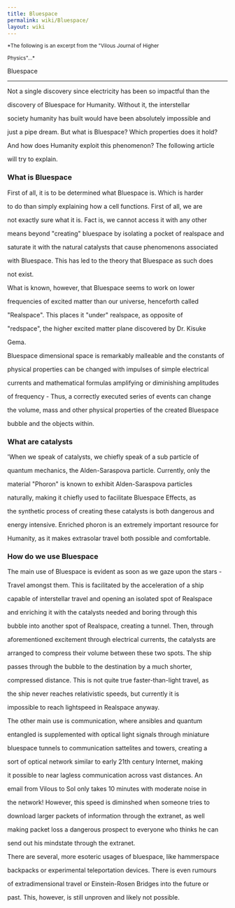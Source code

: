 ```yaml
---
title: Bluespace
permalink: wiki/Bluespace/
layout: wiki
---
```


<small>*The following is an excerpt from the "Vilous Journal of Higher
Physics"...*</small>

Bluespace
---------

Not a single discovery since electricity has been so impactful than the
discovery of Bluespace for Humanity. Without it, the interstellar
society humanity has built would have been absolutely impossible and
just a pipe dream. But what is Bluespace? Which properties does it hold?
And how does Humanity exploit this phenomenon? The following article
will try to explain.

### What is Bluespace

First of all, it is to be determined what Bluespace is. Which is harder
to do than simply explaining how a cell functions. First of all, we are
not exactly sure what it is. Fact is, we cannot access it with any other
means beyond "creating" bluespace by isolating a pocket of realspace and
saturate it with the natural catalysts that cause phenomenons associated
with Bluespace. This has led to the theory that Bluespace as such does
not exist.

What is known, however, that Bluespace seems to work on lower
frequencies of excited matter than our universe, henceforth called
"Realspace". This places it "under" realspace, as opposite of
"redspace", the higher excited matter plane discovered by Dr. Kisuke
Gema.

Bluespace dimensional space is remarkably malleable and the constants of
physical properties can be changed with impulses of simple electrical
currents and mathematical formulas amplifying or diminishing amplitudes
of frequency - Thus, a correctly executed series of events can change
the volume, mass and other physical properties of the created Bluespace
bubble and the objects within.

### What are catalysts

'When we speak of catalysts, we chiefly speak of a sub particle of
quantum mechanics, the Alden-Saraspova particle. Currently, only the
material "Phoron" is known to exhibit Alden-Saraspova particles
naturally, making it chiefly used to facilitate Bluespace Effects, as
the synthetic process of creating these catalysts is both dangerous and
energy intensive. Enriched phoron is an extremely important resource for
Humanity, as it makes extrasolar travel both possible and comfortable.

### How do we use Bluespace

The main use of Bluespace is evident as soon as we gaze upon the stars -
Travel amongst them. This is facilitated by the acceleration of a ship
capable of interstellar travel and opening an isolated spot of Realspace
and enriching it with the catalysts needed and boring through this
bubble into another spot of Realspace, creating a tunnel. Then, through
aforementioned excitement through electrical currents, the catalysts are
arranged to compress their volume between these two spots. The ship
passes through the bubble to the destination by a much shorter,
compressed distance. This is not quite true faster-than-light travel, as
the ship never reaches relativistic speeds, but currently it is
impossible to reach lightspeed in Realspace anyway.

The other main use is communication, where ansibles and quantum
entangled is supplemented with optical light signals through miniature
bluespace tunnels to communication sattelites and towers, creating a
sort of optical network similar to early 21th century Internet, making
it possible to near lagless communication across vast distances. An
email from Vilous to Sol only takes 10 minutes with moderate noise in
the network! However, this speed is diminshed when someone tries to
download larger packets of information through the extranet, as well
making packet loss a dangerous prospect to everyone who thinks he can
send out his mindstate through the extranet.

There are several, more esoteric usages of bluespace, like hammerspace
backpacks or experimental teleportation devices. There is even rumours
of extradimensional travel or Einstein-Rosen Bridges into the future or
past. This, however, is still unproven and likely not possible.

